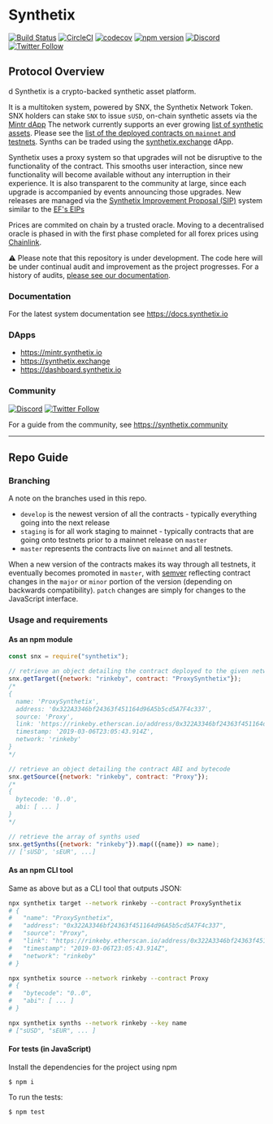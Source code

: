 # Synthetix

[![Build Status](https://travis-ci.org/Synthetixio/synthetix.svg?branch=master)](https://travis-ci.org/Synthetixio/synthetix)
[![CircleCI](https://circleci.com/gh/Synthetixio/synthetix.svg?style=svg)](https://circleci.com/gh/Synthetixio/synthetix)
[![codecov](https://codecov.io/gh/Synthetixio/synthetix/branch/develop/graph/badge.svg)](https://codecov.io/gh/Synthetixio/synthetix)
[![npm version](https://badge.fury.io/js/synthetix.svg)](https://badge.fury.io/js/synthetix)
[![Discord](https://img.shields.io/discord/413890591840272394.svg?color=768AD4&label=discord&logo=https%3A%2F%2Fdiscordapp.com%2Fassets%2F8c9701b98ad4372b58f13fd9f65f966e.svg)](https://discordapp.com/channels/413890591840272394/)
[![Twitter Follow](https://img.shields.io/twitter/follow/synthetix_io.svg?label=synthetix_io&style=social)](https://twitter.com/synthetix_io)

## Protocol Overview
d
Synthetix is a crypto-backed synthetic asset platform.

It is a multitoken system, powered by SNX, the Synthetix Network Token. SNX holders can stake `SNX` to issue `sUSD`, on-chain synthetic assets via the [Mintr dApp](https://mintr.synthetix.io) The network currently supports an ever growing [list of synthetic assets](https://docs.synthetix.io/tokens/). Please see the [list of the deployed contracts on `mainnet` and testnets](https://docs.synthetix.io/addresses). Synths can be traded using the [synthetix.exchange](https://synthetix.exchange) dApp.

Synthetix uses a proxy system so that upgrades will not be disruptive to the functionality of the contract. This smooths user interaction, since new functionality will become available without any interruption in their experience. It is also transparent to the community at large, since each upgrade is accompanied by events announcing those upgrades. New releases are managed via the [Synthetix Improvement Proposal (SIP)](https://sips.synthetix.io/all-sip) system similar to the [EF's EIPs](https://eips.ethereum.org/all)

Prices are commited on chain by a trusted oracle. Moving to a decentralised oracle is phased in with the first phase completed for all forex prices using [Chainlink](https://feeds.chain.link/).

:warning: Please note that this repository is under development. The code here will be under continual audit and improvement as the project progresses. For a history of audits, [please see our documentation](https://docs.synthetix.io/contracts/audits).

### Documentation

For the latest system documentation see https://docs.synthetix.io

### DApps

- https://mintr.synthetix.io
- https://synthetix.exchange
- https://dashboard.synthetix.io

### Community

[![Discord](https://img.shields.io/discord/413890591840272394.svg?color=768AD4&label=discord&logo=https%3A%2F%2Fdiscordapp.com%2Fassets%2F8c9701b98ad4372b58f13fd9f65f966e.svg)](https://discordapp.com/channels/413890591840272394/) [![Twitter Follow](https://img.shields.io/twitter/follow/synthetix_io.svg?label=synthetix_io&style=social)](https://twitter.com/synthetix_io)

For a guide from the community, see https://synthetix.community

---

## Repo Guide

### Branching

A note on the branches used in this repo.

- `develop` is the newest version of all the contracts - typically everything going into the next release
- `staging` is for all work staging to mainnet - typically contracts that are going onto testnets prior to a mainnet release on `master`
- `master` represents the contracts live on `mainnet` and all testnets.

When a new version of the contracts makes its way through all testnets, it eventually becomes promoted in `master`, with [semver](https://semver.org/) reflecting contract changes in the `major` or `minor` portion of the version (depending on backwards compatibility). `patch` changes are simply for changes to the JavaScript interface.

### Usage and requirements

#### As an npm module

```javascript
const snx = require("synthetix");

// retrieve an object detailing the contract deployed to the given network.
snx.getTarget({network: "rinkeby", contract: "ProxySynthetix"});
/*
{
  name: 'ProxySynthetix',
  address: '0x322A3346bf24363f451164d96A5b5cd5A7F4c337',
  source: 'Proxy',
  link: 'https://rinkeby.etherscan.io/address/0x322A3346bf24363f451164d96A5b5cd5A7F4c337',
  timestamp: '2019-03-06T23:05:43.914Z',
  network: 'rinkeby'
}
*/

// retrieve an object detailing the contract ABI and bytecode
snx.getSource({network: "rinkeby", contract: "Proxy"});
/*
{
  bytecode: '0..0',
  abi: [ ... ]
}
*/

// retrieve the array of synths used
snx.getSynths({network: "rinkeby"}).map(({name}) => name);
// ['sUSD', 'sEUR', ...]
```

#### As an npm CLI tool

Same as above but as a CLI tool that outputs JSON:

```bash
npx synthetix target --network rinkeby --contract ProxySynthetix
# {
#   "name": "ProxySynthetix",
#   "address": "0x322A3346bf24363f451164d96A5b5cd5A7F4c337",
#   "source": "Proxy",
#   "link": "https://rinkeby.etherscan.io/address/0x322A3346bf24363f451164d96A5b5cd5A7F4c337",
#   "timestamp": "2019-03-06T23:05:43.914Z",
#   "network": "rinkeby"
# }

npx synthetix source --network rinkeby --contract Proxy
# {
#   "bytecode": "0..0",
#   "abi": [ ... ]
# }

npx synthetix synths --network rinkeby --key name
# ["sUSD", "sEUR", ... ]
```

#### For tests (in JavaScript)

Install the dependencies for the project using npm

```
$ npm i
```

To run the tests:

```
$ npm test
```
